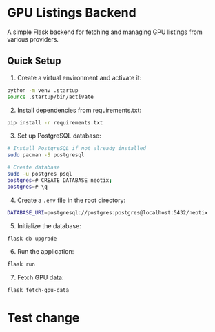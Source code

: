 # GPU Listings Backend

A simple Flask backend for fetching and managing GPU listings from various providers.

## Quick Setup

1. Create a virtual environment and activate it:
```bash
python -m venv .startup
source .startup/bin/activate
```

2. Install dependencies from requirements.txt:
```bash
pip install -r requirements.txt
```

3. Set up PostgreSQL database:
```bash
# Install PostgreSQL if not already installed
sudo pacman -S postgresql

# Create database
sudo -u postgres psql
postgres=# CREATE DATABASE neotix;
postgres=# \q
```

4. Create a `.env` file in the root directory:
```bash
DATABASE_URI=postgresql://postgres:postgres@localhost:5432/neotix
```

5. Initialize the database:
```bash
flask db upgrade
```

6. Run the application:
```bash
flask run
```

7. Fetch GPU data:
```bash
flask fetch-gpu-data
```
# Test change
